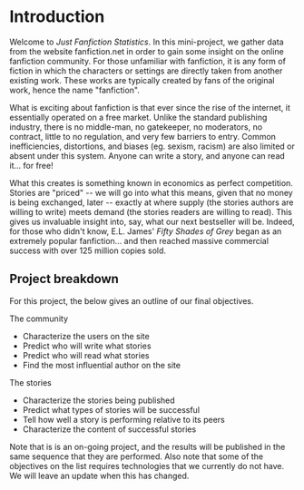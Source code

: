 
# Introduction

Welcome to _Just Fanfiction Statistics_. In this mini-project, we gather data from the website fanfiction.net in order to gain some insight on the online fanfiction community. For those unfamiliar with fanfiction, it is any form of fiction in which the characters or settings are directly taken from another existing work. These works are typically created by fans of the original work, hence the name "fanfiction".

What is exciting about fanfiction is that ever since the rise of the internet, it essentially operated on a free market. Unlike the standard publishing industry, there is no middle-man, no gatekeeper, no moderators, no contract, little to no regulation, and very few barriers to entry. Common inefficiencies, distortions, and biases (eg. sexism, racism) are also limited or absent under this system. Anyone can write a story, and anyone can read it... for free! 

What this creates is something known in economics as perfect competition.  Stories are "priced" -- we will go into what this means, given that no money is being exchanged, later -- exactly at where supply (the stories authors are willing to write) meets demand (the stories readers are willing to read). This gives us invaluable insight into, say, what our next bestseller will be. Indeed, for those who didn't know, E.L. James' _Fifty Shades of Grey_ began as an extremely popular fanfiction... and then reached massive commercial success with over 125 million copies sold. 

## Project breakdown

For this project, the below gives an outline of our final objectives. 

The community
* Characterize the users on the site
* Predict who will write what stories
* Predict who will read what stories
* Find the most influential author on the site

The stories
* Characterize the stories being published
* Predict what types of stories will be successful
* Tell how well a story is performing relative to its peers
* Characterize the content of successful stories

Note that is is an on-going project, and the results will be published in the same sequence that they are performed. Also note that some of the objectives on the list requires technologies that we currently do not have. We will leave an update when this has changed.

